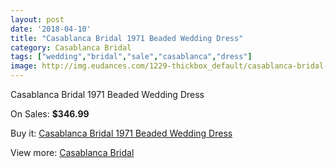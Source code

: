 ```yaml
---
layout: post
date: '2018-04-10'
title: "Casablanca Bridal 1971 Beaded Wedding Dress"
category: Casablanca Bridal
tags: ["wedding","bridal","sale","casablanca","dress"]
image: http://img.eudances.com/1229-thickbox_default/casablanca-bridal-1971-beaded-wedding-dress.jpg
---
```

Casablanca Bridal 1971 Beaded Wedding Dress

On Sales: **$346.99**
<a href="https://www.eudances.com/en/casablanca-bridal/436-casablanca-bridal-1971-beaded-wedding-dress.html"><amp-img layout="responsive" width="600" height="600" src="//img.eudances.com/1229-thickbox_default/casablanca-bridal-1971-beaded-wedding-dress.jpg" alt="Casablanca Bridal 1971 Beaded Wedding Dress 0" /></a>
<a href="https://www.eudances.com/en/casablanca-bridal/436-casablanca-bridal-1971-beaded-wedding-dress.html"><amp-img layout="responsive" width="600" height="600" src="//img.eudances.com/1231-thickbox_default/casablanca-bridal-1971-beaded-wedding-dress.jpg" alt="Casablanca Bridal 1971 Beaded Wedding Dress 1" /></a>
<a href="https://www.eudances.com/en/casablanca-bridal/436-casablanca-bridal-1971-beaded-wedding-dress.html"><amp-img layout="responsive" width="600" height="600" src="//img.eudances.com/1230-thickbox_default/casablanca-bridal-1971-beaded-wedding-dress.jpg" alt="Casablanca Bridal 1971 Beaded Wedding Dress 2" /></a>

Buy it: [Casablanca Bridal 1971 Beaded Wedding Dress](https://www.eudances.com/en/casablanca-bridal/436-casablanca-bridal-1971-beaded-wedding-dress.html "Casablanca Bridal 1971 Beaded Wedding Dress")

View more: [Casablanca Bridal](https://www.eudances.com/en/4-casablanca-bridal "Casablanca Bridal")